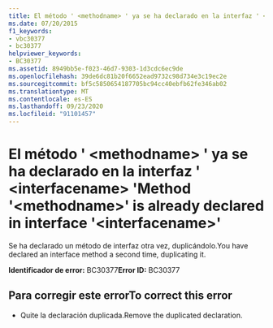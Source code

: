 ```yaml
---
title: El método ' <methodname> ' ya se ha declarado en la interfaz ' <interfacename> '
ms.date: 07/20/2015
f1_keywords:
- vbc30377
- bc30377
helpviewer_keywords:
- BC30377
ms.assetid: 8949bb5e-f023-46d7-9303-1d3cdc6ec9de
ms.openlocfilehash: 39de6dc81b20f6652ead9732c98d734e3c19ec2e
ms.sourcegitcommit: bf5c5850654187705bc94cc40ebfb62fe346ab02
ms.translationtype: MT
ms.contentlocale: es-ES
ms.lasthandoff: 09/23/2020
ms.locfileid: "91101457"
---
```

# <a name="method-methodname-is-already-declared-in-interface-interfacename"></a><span data-ttu-id="1e23d-102">El método ' \<methodname> ' ya se ha declarado en la interfaz ' \<interfacename> '</span><span class="sxs-lookup"><span data-stu-id="1e23d-102">Method '\<methodname>' is already declared in interface '\<interfacename>'</span></span>

<span data-ttu-id="1e23d-103">Se ha declarado un método de interfaz otra vez, duplicándolo.</span><span class="sxs-lookup"><span data-stu-id="1e23d-103">You have declared an interface method a second time, duplicating it.</span></span>  
  
 <span data-ttu-id="1e23d-104">**Identificador de error:** BC30377</span><span class="sxs-lookup"><span data-stu-id="1e23d-104">**Error ID:** BC30377</span></span>  
  
## <a name="to-correct-this-error"></a><span data-ttu-id="1e23d-105">Para corregir este error</span><span class="sxs-lookup"><span data-stu-id="1e23d-105">To correct this error</span></span>  
  
- <span data-ttu-id="1e23d-106">Quite la declaración duplicada.</span><span class="sxs-lookup"><span data-stu-id="1e23d-106">Remove the duplicated declaration.</span></span>
